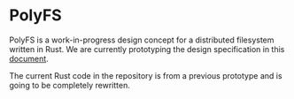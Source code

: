 # PolyFS

PolyFS is a work-in-progress design concept for a distributed filesystem written in Rust. We are currently prototyping the design specification in this [document](https://github.com/katharostech/PolyFS/blob/master/doc/polyfs-design-paper/paper.pdf).

The current Rust code in the repository is from a previous prototype and is going to be completely rewritten.
